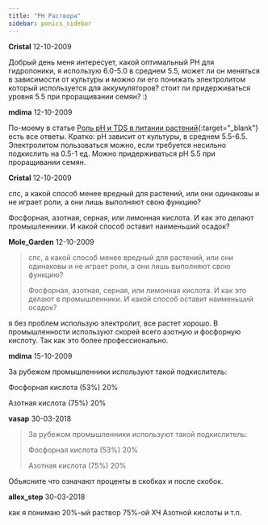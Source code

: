 ```yaml
---
title: "PH Раствора"
sidebar: ponics_sidebar
---
```


**Cristal** 12-10-2009

Добрый день меня интересует, какой оптимальный PH для гидропоники, я использую 6.0-5.0 в среднем 5.5, может ли он меняться в зависимости от культуры и можно ли его понижать электролитом который используется для аккумуляторов? стоит ли придерживаться уровня 5.5 при проращивании семян? :)


**mdima** 12-10-2009

По-моему в статье [Роль pH и TDS в питании растений](http://www.ponics.ru/2009/03/ph_tds/){:target="_blank"} есть все ответы. Кратко: pH зависит от культуры, в среднем 5.5-6.5. Электролитом пользоваться можно, если требуется несильно подкислить на 0.5-1 ед. Можно придерживаться pH 5.5 при проращивании семян.


**Cristal** 12-10-2009

спс, а какой способ менее вредный для растений, или они одинаковы и не играет роли, а они лишь выполняют свою функцию?

Фосфорная, азотная, серная, или лимонная кислота. И как это делают промышленники. И какой способ оставит наименьший осадок?


**Mole_Garden** 12-10-2009

> спс, а какой способ менее вредный для растений, или они одинаковы и не играет роли, а они лишь выполняют свою функцию?
> 
> Фосфорная, азотная, серная, или лимонная кислота. И как это делают в промышленники. И какой способ оставит наименьший осадок?

я без проблем использую электролит, все растет хорошо. В промышленности используют скорей всего азотную и фосфорную кислоту. Так как это более профессионально. 


**mdima** 15-10-2009

За рубежом промышленники используют такой подкислитель:

Фосфорная кислота (53%) 20% 

Азотная кислота (75%) 20%


**vasap** 30-03-2018

> За рубежом промышленники используют такой подкислитель:
> 
> Фосфорная кислота (53%) 20% 
> 
> Азотная кислота (75%) 20%

Объясните что означают проценты в скобках и после скобок.


**allex_step** 30-03-2018

как я понимаю 20%-ый раствор 75%-ой ХЧ Азотной кислоты и т.п.


